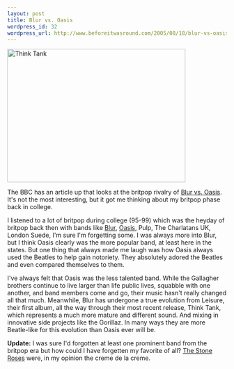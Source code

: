 ```yaml
--- 
layout: post
title: Blur vs. Oasis
wordpress_id: 32
wordpress_url: http://www.beforeitwasround.com/2005/08/18/blur-vs-oasis/
---
```

<img width="409" height="307" class="photo" alt="Think Tank" src="/_images/thinktank.jpg" />

The BBC has an article up that looks at the britpop rivalry of <a title="Blur vs. Oasis" href="http://news.bbc.co.uk/2/hi/entertainment/4151510.stm">Blur vs. Oasis</a>. It's not the most interesting, but it got me thinking about my britpop phase back in college.

I listened to a lot of britpop during college (95-99) which was the heyday of britpop back then with bands like <a title="Blur" href="http://www.blur.co.uk">Blur</a>, <a title="Oasis" href="http://www.oasisinet.com">Oasis</a>, Pulp, The Charlatans UK, London Suede, I'm sure I'm forgetting some. I was always more into Blur, but I think Oasis clearly was the more popular band, at least here in the states. But one thing that always made me laugh was how Oasis always used the Beatles to help gain notoriety. They absolutely adored the Beatles and even compared themselves to them.

I've always felt that Oasis was the less talented band. While the Gallagher brothers continue to live larger than life public lives, squabble with one another, and band members come and go, their music hasn't really changed all that much. Meanwhile, Blur has undergone a true evolution from Leisure, their first album, all the way through their most recent release, Think Tank, which represents a much more mature and different sound. And mixing in innovative side projects like the Gorillaz. In many ways they are more Beatle-like for this evolution than Oasis ever will be.

<strong>Update:</strong> I was sure I'd forgotten at least one prominent band from the britpop era but how could I have forgetten my favorite of all? <a title="The Stone Roses: my favourite britpop band" href="http://www.thestoneroses.co.uk">The Stone Roses</a> were, in my opinion the creme de la creme.
